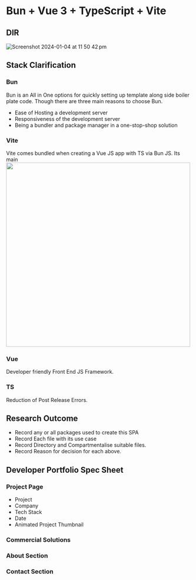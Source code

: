 # Bun + Vue 3 + TypeScript + Vite

## DIR
![Screenshot 2024-01-04 at 11 50 42 pm](https://github.com/dharnil/dharnil-portfolio/assets/116938206/11a391bb-ba9b-432c-94cc-686f32219a22)

## Stack Clarification
### Bun
Bun is an All in One options for quickly setting up template along side boiler plate code. Though there are three main reasons to choose Bun.
- Ease of Hosting a development server
- Responsiveness of the development server
- Being a bundler and package manager in a one-stop-shop solution

### Vite
Vite comes bundled when creating a Vue JS app with TS via Bun JS. Its main 
<img src="https://github.com/dharnil/dharnil-portfolio/assets/116938206/8c168a68-29e4-4a7f-bc88-a5b8d5334e67" width="500" />

### Vue
Developer friendly Front End JS Framework.

### TS
Reduction of Post Release Errors.

## Research Outcome
 - Record any or all packages used to create this SPA
 - Record Each file with its use case
 - Record Directory and Compartmentalise suitable files.
 - Record Reason for decision for each above.

## Developer Portfolio Spec Sheet
### Project Page
 - Project
 - Company
 - Tech Stack
 - Date
 - Animated Project Thumbnail


### Commercial Solutions

### About Section

### Contact Section